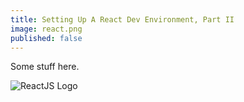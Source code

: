 ```yaml
---
title: Setting Up A React Dev Environment, Part II
image: react.png
published: false
---
```


Some stuff here.

<div class="img-container"><img src="{{ "/assets/preview_images/reactjspt2.jpg" | relative_url }}" alt="ReactJS Logo" class="article-image"></div>